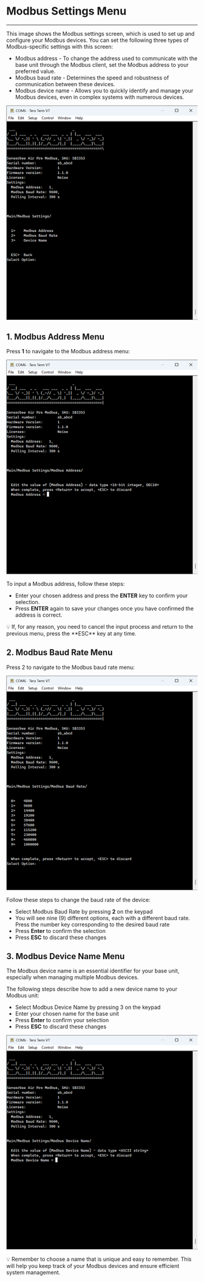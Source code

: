 # Modbus Settings Menu

***

This image shows the Modbus settings screen, which is used to set up and configure your Modbus devices. You can set the following three types of Modbus-specific settings with this screen:

* Modbus address - To change the address used to communicate with the base unit through the Modbus client, set the Modbus address to your preferred value.
* Modbus baud rate - Determines the speed and robustness of communication between these devices.
* Modbus device name - Allows you to quickly identify and manage your Modbus devices, even in complex systems with numerous devices.

![Screenshot 2023-06-15 160519.png](<../../../../.gitbook/assets/Screenshot_2023 06 15_160519.png>)

## 1. Modbus Address Menu

Press **1** to navigate to the Modbus address menu:

![Screenshot 2023-06-15 160536.png](<../../../../.gitbook/assets/Screenshot_2023 06 15_160536.png>)

To input a Modbus address, follow these steps:

* Enter your chosen address and press the **ENTER** key to confirm your selection.
* Press **ENTER** again to save your changes once you have confirmed the address is correct.

💡 If, for any reason, you need to cancel the input process and return to the previous menu, press the \*\*ESC\*\* key at any time.

## 2. Modbus Baud Rate Menu

Press 2 to navigate to the Modbus baud rate menu:

![Screenshot 2023-06-15 160608.png](<../../../../.gitbook/assets/Screenshot_2023 06 15_160608.png>)

Follow these steps to change the baud rate of the device:

* Select Modbus Baud Rate by pressing **2** on the keypad
* You will see nine (9) different options, each with a different baud rate. Press the number key corresponding to the desired baud rate
* Press **Enter** to confirm the selection
* Press **ESC** to discard these changes

## 3. Modbus Device Name Menu

The Modbus device name is an essential identifier for your base unit, especially when managing multiple Modbus devices.

The following steps describe how to add a new device name to your Modbus unit:

* Select Modbus Device Name by pressing 3 on the keypad
* Enter your chosen name for the base unit
* Press **Enter** to confirm your selection
* Press **ESC** to discard these changes

![Screenshot 2023-06-15 160636.png](<../../../../.gitbook/assets/Screenshot_2023 06 15_160636.png>)

💡 Remember to choose a name that is unique and easy to remember. This will help you keep track of your Modbus devices and ensure efficient system management.
